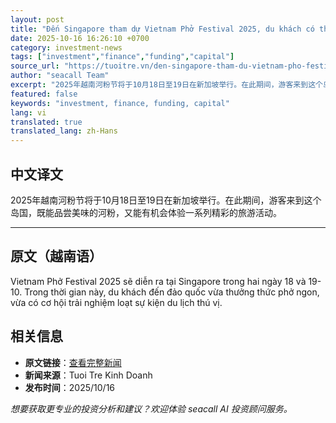 ```yaml
---
layout: post
title: "Đến Singapore tham dự Vietnam Phở Festival 2025, du khách có thể tương tác với loạt sự kiện"
date: 2025-10-16 16:26:10 +0700
category: investment-news
tags: ["investment","finance","funding","capital"]
source_url: "https://tuoitre.vn/den-singapore-tham-du-vietnam-pho-festival-2025-du-khach-co-the-tuong-tac-voi-loat-su-kien-20251016163322909.htm"
author: "seacall Team"
excerpt: "2025年越南河粉节将于10月18日至19日在新加坡举行。在此期间，游客来到这个岛国，既能品尝美味的河粉，又能有机会体验一系列精彩的旅游活动。..."
featured: false
keywords: "investment, finance, funding, capital"
lang: vi
translated: true
translated_lang: zh-Hans
---
```


## 中文译文

2025年越南河粉节将于10月18日至19日在新加坡举行。在此期间，游客来到这个岛国，既能品尝美味的河粉，又能有机会体验一系列精彩的旅游活动。

---

## 原文（越南语）

Vietnam Phở Festival 2025 sẽ diễn ra tại Singapore trong hai ngày 18 và 19-10. Trong thời gian này, du khách đến đảo quốc vừa thưởng thức phở ngon, vừa có cơ hội trải nghiệm loạt sự kiện du lịch thú vị.

## 相关信息

- **原文链接**：[查看完整新闻](https://tuoitre.vn/den-singapore-tham-du-vietnam-pho-festival-2025-du-khach-co-the-tuong-tac-voi-loat-su-kien-20251016163322909.htm)
- **新闻来源**：Tuoi Tre Kinh Doanh
- **发布时间**：2025/10/16

*想要获取更专业的投资分析和建议？欢迎体验 seacall AI 投资顾问服务。*